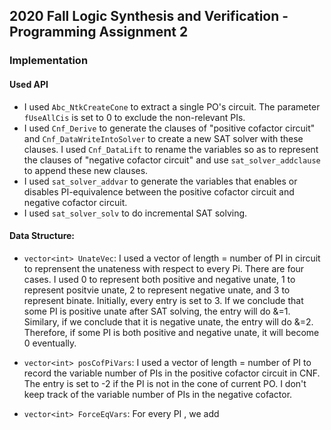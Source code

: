 ## 2020 Fall Logic Synthesis and Verification - Programming Assignment 2

### Implementation
#### Used API
 * I used `Abc_NtkCreateCone` to extract a single PO's circuit. The parameter `fUseAllCis` is set to 0 to exclude the non-relevant PIs.
 * I used `Cnf_Derive` to generate the clauses of "positive cofactor circuit" and `Cnf_DataWriteIntoSolver` to create a new SAT solver with these clauses. I used `Cnf_DataLift` to rename the variables so as to represent the clauses of "negative cofactor circuit" and use `sat_solver_addclause` to append these new clauses.
 * I used `sat_solver_addvar` to generate the variables that enables or disables PI-equivalence between the positive cofactor circuit and negative cofactor circuit.
 * I used `sat_solver_solv` to do incremental SAT solving. 
 
#### Data Structure:
  
  * `vector<int> UnateVec`: I used a vector<int> of length = number of PI in circuit to reprensent the unateness with respect to every Pi. There are four cases. I used 0 to represent both positive and negative unate, 1 to represent positvie unate, 2 to represent negative unate, and 3 to represent binate. Initially, every entry is set to 3. If we conclude that some PI is positive unate after SAT solving, the entry will do &=1. Similary, if we conclude that it is negative unate, the entry will do &=2. Therefore, if some PI is both positive and negative unate, it will become 0 eventually.
   
  * `vector<int> posCofPiVars`: I used a vector<int> of length = number of PI to record the variable number of PIs in the positive cofactor circuit  in CNF. The entry is set to -2 if the PI is not in the cone of current PO. I don't keep track of the variable number of PIs in the negative cofactor. 
 
  * `vector<int> ForceEqVars`: For every PI , we add 
